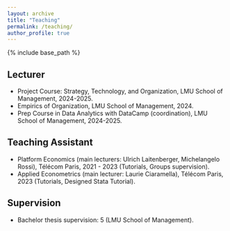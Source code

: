 ```yaml
---
layout: archive
title: "Teaching"
permalink: /teaching/
author_profile: true
---
```


{% include base_path %}

Lecturer
---
* Project Course: Strategy, Technology, and Organization, LMU School of Management, 2024-2025.
* Empirics of Organization, LMU School of Management, 2024.
* Prep Course in Data Analytics with DataCamp (coordination), LMU School of Management, 2024-2025.

Teaching Assistant
---
* Platform Economics (main lecturers: Ulrich Laitenberger, Michelangelo Rossi), Télécom Paris, 2021 - 2023 (Tutorials, Groups supervision).
* Applied Econometrics (main lecturer: Laurie Ciaramella), Télécom Paris, 2023 (Tutorials, Designed Stata Tutorial).

Supervision
---
* Bachelor thesis supervision: 5 (LMU School of Management).
